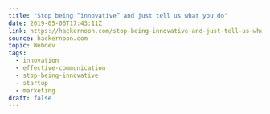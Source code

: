 ```yaml
---
title: "Stop being “innovative” and just tell us what you do"
date: 2019-05-06T17:43:11Z
link: https://hackernoon.com/stop-being-innovative-and-just-tell-us-what-you-do-50559db17a8f?source=rss----3a8144eabfe3---4&utm_medium=RSS&utm_source=news.12bit.vn
source: hackernoon.com
topic: Webdev
tags:
  - innovation
  - effective-communication
  - stop-being-innovative
  - startup
  - marketing
draft: false
---
```

